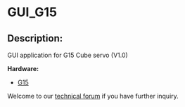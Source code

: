 # GUI_G15
<h2> Description:</h2>
GUI application for G15 Cube servo (V1.0)<br/>

<b>Hardware:</b>
<ul><li><a href="http://www.cytron.com.my/p-g15" target="_blank">G15</a></li></ul>

Welcome to our <a href="http://forum.cytron.com.my" target="_blank">technical forum</a> if you have further inquiry.
